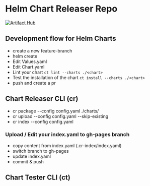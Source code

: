 # Helm Chart Releaser Repo
[![Artifact Hub](https://img.shields.io/endpoint?url=https://artifacthub.io/badge/repository/patricklaabs)](https://artifacthub.io/packages/search?repo=patricklaabs)

## Development flow for Helm Charts

- create a new feature-branch
- helm create <chart-name>
- Edit Values.yaml
- Edit Chart.yaml
- Lint your chart 
`ct lint --charts ./<chart>`
- Test the installation of the chart
`ct install --charts ./<chart>`
- push and create a pr

## Chart Releaser CLI (cr)

- cr package --config config.yaml ./charts/<chart>
- cr upload --config config.yaml --skip-existing
- cr index --config config.yaml

### Upload / Edit your index.yaml to gh-pages branch

- copy content from index.yaml (.cr-index/index.yaml)
- switch branch to gh-pages
- update index.yaml
- commit & push

## Chart Tester CLI (ct)
